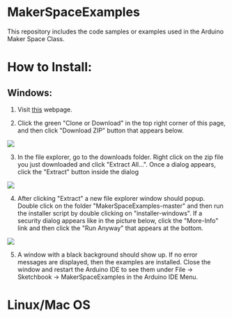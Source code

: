 # MakerSpaceExamples
This repository includes the code samples or examples used in the Arduino Maker Space Class.

# How to Install:

## Windows: 

1. Visit [this](../..) webpage.

2. Click the green "Clone or Download" in the top right corner of this page, and then 
click "Download ZIP" button that appears below. 

![](https://user-images.githubusercontent.com/47544550/54482264-7fa47a00-4806-11e9-93bd-e012fc0f9fdd.gif)


3. In the file explorer, go to the downloads folder. Right click on the zip file you just 
downloaded and click "Extract All...". Once a dialog appears, click the "Extract" button 
inside the dialog

![](https://user-images.githubusercontent.com/47544550/54482512-79180180-480a-11e9-8208-ef2e408d3ea6.gif)

4. After clicking "Extract" a new file explorer window should popup. Double click on the folder "MakerSpaceExamples-master" and then run the installer script by double clicking on "installer-windows". If a security dialog appears like in the picture below, click the "More-Info" link and then click the "Run Anyway" that appears at the bottom.

![](https://user-images.githubusercontent.com/47544550/54482554-fa6f9400-480a-11e9-8c0e-4e352b7c5754.gif)

5. A window with a black background should show up. If no error messages are displayed, then the examples are installed. Close the window and restart the Arduino IDE to see them under File -> Sketchbook -> MakerSpaceExamples in the Arduino IDE Menu.

# Linux/Mac OS
